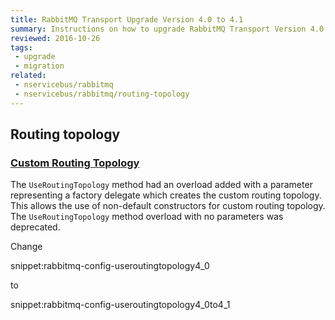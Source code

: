 ```yaml
---
title: RabbitMQ Transport Upgrade Version 4.0 to 4.1
summary: Instructions on how to upgrade RabbitMQ Transport Version 4.0 to 4.1.
reviewed: 2016-10-26
tags:
 - upgrade
 - migration
related:
 - nservicebus/rabbitmq
 - nservicebus/rabbitmq/routing-topology
---
```



## Routing topology

### [Custom Routing Topology](/nservicebus/rabbitmq/routing-topology.md#custom-routing-topology)

The `UseRoutingTopology` method had an overload added with a parameter representing a factory delegate which creates the custom routing topology. This allows the use of non-default constructors for custom routing topology. The `UseRoutingTopology` method overload with no parameters was deprecated.

Change

snippet:rabbitmq-config-useroutingtopology4_0

to

snippet:rabbitmq-config-useroutingtopology4_0to4_1
